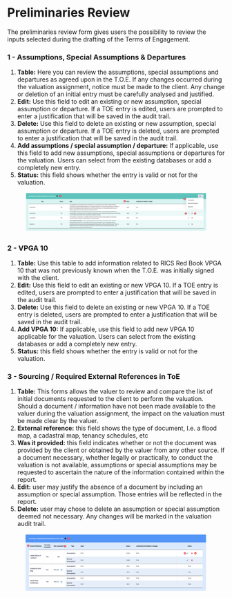 # Preliminaries Review

The preliminaries review form gives users the possibility to review the inputs selected during the drafting of the Terms of Engagement.

&#x20;

### 1 - Assumptions, Special Assumptions & Departures <a href="#id-1-1---assumptions--special-assumptions---departures" id="id-1-1---assumptions--special-assumptions---departures"></a>

1. **Table:** Here you can review the assumptions, special assumptions and departures as agreed upon in the T.O.E. If any changes occurred during the valuation assignment, notice must be made to the client. Any change or deletion of an initial entry must be carefully analysed and justified.
2. **Edit:** Use this field to edit an existing or new assumption, special assumption or departure. If a TOE entry is edited, users are prompted to enter a justification that will be saved in the audit trail.
3. **Delete:** Use this field to delete an existing or new assumption, special assumption or departure. If a TOE entry is deleted, users are prompted to enter a justification that will be saved in the audit trail.
4. **Add assumptions / special assumption / departure:** If applicable, use this field to add new assumptions, special assumptions or departures for the valuation. Users can select from the existing databases or add a completely new entry.
5. **Status:** this field shows whether the entry is valid or not for the valuation.

<figure><img src="../../.gitbook/assets/image (39).png" alt=""><figcaption></figcaption></figure>

### 2 - VPGA 10 <a href="#id-2-2---vpga-10" id="id-2-2---vpga-10"></a>

1. **Table:** Use this table to add information related to RICS Red Book VPGA 10 that was not previously known when the T.O.E. was initially signed with the client.
2. **Edit:** Use this field to edit an existing or new VPGA 10. If a TOE entry is edited, users are prompted to enter a justification that will be saved in the audit trail.
3. **Delete:** Use this field to delete an existing or new VPGA 10. If a TOE entry is deleted, users are prompted to enter a justification that will be saved in the audit trail.
4. **Add VPGA 10:** If applicable, use this field to add new VPGA 10 applicable for the valuation. Users can select from the existing databases or add a completely new entry.
5. **Status:** this field shows whether the entry is valid or not for the valuation.

### 3 - Sourcing / Required External References in ToE <a href="#id-3-3---sourcing---required-external-references-in-toe" id="id-3-3---sourcing---required-external-references-in-toe"></a>

1. **Table:** This forms allows the valuer to review and compare the list of initial documents requested to the client to perform the valuation. Should a document / information have not been made available to the valuer during the valuation assignment, the impact on the valuation must be made clear by the valuer.
2. **External reference:** this field shows the type of document, I.e. a flood map, a cadastral map, tenancy schedules, etc
3. **Was it provided:** this field indicates whether or not the document was provided by the client or obtained by the valuer from any other source. If a document necessary, whether legally or practically, to conduct the valuation is not available, assumptions or special assumptions may be requested to ascertain the nature of the information contained within the report.
4. **Edit:** user may justify the absence of a document by including an assumption or special assumption. Those entries will be reflected in the report.
5. **Delete:** user may chose to delete an assumption or special assumption deemed not necessary. Any changes will be marked in the valuation audit trail.

<figure><img src="../../.gitbook/assets/image (40).png" alt=""><figcaption></figcaption></figure>
